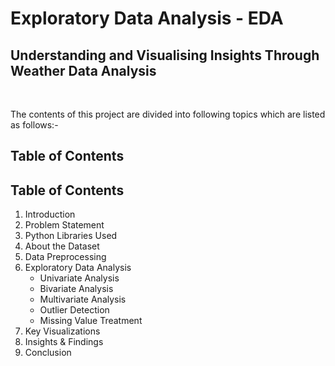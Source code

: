 # Exploratory Data Analysis - EDA

## Understanding and Visualising Insights Through Weather Data Analysis

&nbsp; &nbsp; &nbsp; &nbsp;



The contents of this project are divided into following topics which are listed as follows:- 



## Table of Contents


## Table of Contents
1. Introduction  
2. Problem Statement  
3. Python Libraries Used  
4. About the Dataset  
5. Data Preprocessing  
6. Exploratory Data Analysis  
   - Univariate Analysis  
   - Bivariate Analysis  
   - Multivariate Analysis  
   - Outlier Detection  
   - Missing Value Treatment  
7. Key Visualizations  
8. Insights & Findings  
9. Conclusion  
